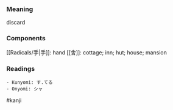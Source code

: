 ### Meaning

discard

### Components

[[Radicals/手|手]]: hand [[舎]]: cottage; inn; hut; house; mansion

### Readings

```
- Kunyomi: す.てる
- Onyomi: シャ
```

#kanji
